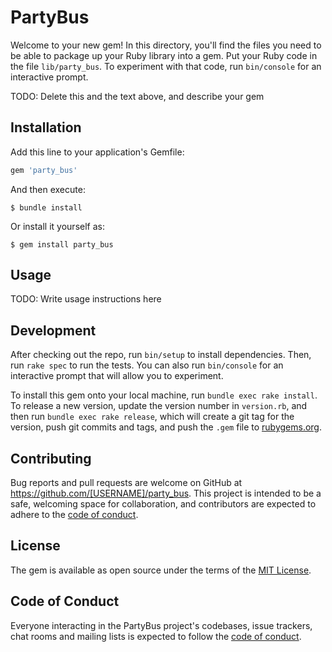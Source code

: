 # PartyBus

Welcome to your new gem! In this directory, you'll find the files you need to be able to package up your Ruby library into a gem. Put your Ruby code in the file `lib/party_bus`. To experiment with that code, run `bin/console` for an interactive prompt.

TODO: Delete this and the text above, and describe your gem

## Installation

Add this line to your application's Gemfile:

```ruby
gem 'party_bus'
```

And then execute:

    $ bundle install

Or install it yourself as:

    $ gem install party_bus

## Usage

TODO: Write usage instructions here

## Development

After checking out the repo, run `bin/setup` to install dependencies. Then, run `rake spec` to run the tests. You can also run `bin/console` for an interactive prompt that will allow you to experiment.

To install this gem onto your local machine, run `bundle exec rake install`. To release a new version, update the version number in `version.rb`, and then run `bundle exec rake release`, which will create a git tag for the version, push git commits and tags, and push the `.gem` file to [rubygems.org](https://rubygems.org).

## Contributing

Bug reports and pull requests are welcome on GitHub at https://github.com/[USERNAME]/party_bus. This project is intended to be a safe, welcoming space for collaboration, and contributors are expected to adhere to the [code of conduct](https://github.com/[USERNAME]/party_bus/blob/master/CODE_OF_CONDUCT.md).


## License

The gem is available as open source under the terms of the [MIT License](https://opensource.org/licenses/MIT).

## Code of Conduct

Everyone interacting in the PartyBus project's codebases, issue trackers, chat rooms and mailing lists is expected to follow the [code of conduct](https://github.com/[USERNAME]/party_bus/blob/master/CODE_OF_CONDUCT.md).
